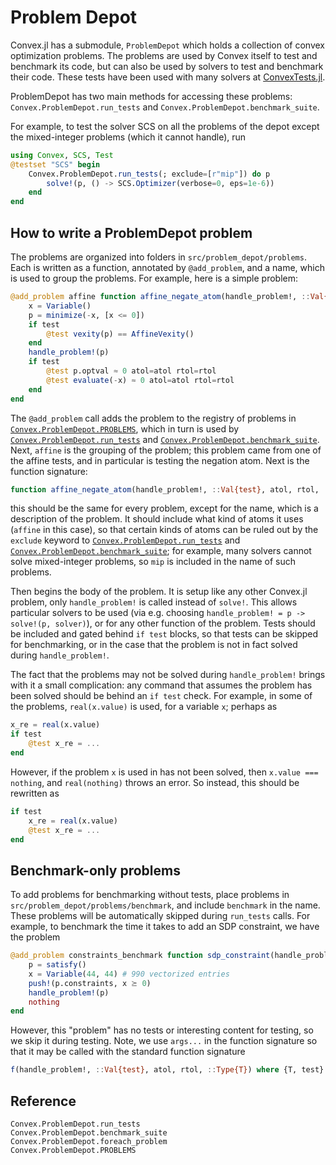Problem Depot
=============

Convex.jl has a submodule, `ProblemDepot` which holds a collection of convex optimization problems. The problems are used by Convex itself to test and benchmark its code, but can also be used by solvers to test and benchmark their code. These tests have been used with many solvers at [ConvexTests.jl](https://github.com/ericphanson/ConvexTests.jl).

ProblemDepot has two main methods for accessing these problems: `Convex.ProblemDepot.run_tests` and `Convex.ProblemDepot.benchmark_suite`.

For example, to test the solver SCS on all the problems of the depot except the mixed-integer problems (which it cannot handle), run

```julia
using Convex, SCS, Test
@testset "SCS" begin
    Convex.ProblemDepot.run_tests(; exclude=[r"mip"]) do p
        solve!(p, () -> SCS.Optimizer(verbose=0, eps=1e-6))
    end
end
```

How to write a ProblemDepot problem
-----------------------------------

The problems are organized into folders in `src/problem_depot/problems`. Each is written as a function, annotated by `@add_problem`, and a name, which is used to group the problems. For example, here is a simple problem:

```julia
@add_problem affine function affine_negate_atom(handle_problem!, ::Val{test}, atol, rtol, ::Type{T}) where {T, test}
    x = Variable()
    p = minimize(-x, [x <= 0])
    if test
        @test vexity(p) == AffineVexity()
    end
    handle_problem!(p)
    if test
        @test p.optval ≈ 0 atol=atol rtol=rtol
        @test evaluate(-x) ≈ 0 atol=atol rtol=rtol
    end
end
```

The `@add_problem` call adds the problem to the registry of problems in [`Convex.ProblemDepot.PROBLEMS`](@ref), which in turn is used by [`Convex.ProblemDepot.run_tests`](@ref) and [`Convex.ProblemDepot.benchmark_suite`](@ref). Next, `affine` is the grouping of the problem; this problem came from one of the affine tests, and in particular is testing the negation atom. Next is the function signature:

```julia
function affine_negate_atom(handle_problem!, ::Val{test}, atol, rtol, ::Type{T}) where {T, test}
```

this should be the same for every problem, except for the name, which is a description of the problem. It should include what kind of atoms it uses (`affine` in this case), so that certain kinds of atoms can be ruled out by the `exclude` keyword to [`Convex.ProblemDepot.run_tests`](@ref) and [`Convex.ProblemDepot.benchmark_suite`](@ref); for example, many solvers cannot solve mixed-integer problems, so `mip` is included in the name of such problems.

Then begins the body of the problem. It is setup like any other Convex.jl problem, only `handle_problem!` is called instead of `solve!`. This allows particular solvers to be used (via e.g. choosing `handle_problem! = p -> solve!(p, solver)`), or for any other function of the problem. Tests should be included and gated behind `if test` blocks, so that tests can be skipped for benchmarking, or in the case that the problem is not in fact solved during `handle_problem!`.

The fact that the problems may not be solved during `handle_problem!` brings with it a small complication: any command that assumes the problem has been solved should be behind an `if test` check. For example, in some of the problems, `real(x.value)` is used, for a variable `x`; perhaps as

```julia
x_re = real(x.value)
if test
    @test x_re = ...
end
```

However, if the problem `x` is used in has not been solved, then `x.value === nothing`, and `real(nothing)` throws an error. So instead, this should be rewritten as

```julia
if test
    x_re = real(x.value)
    @test x_re = ...
end
```

Benchmark-only problems
-----------------------

To add problems for benchmarking without tests, place problems in `src/problem_depot/problems/benchmark`, and include `benchmark` in the name. These problems will be automatically skipped during `run_tests` calls. For example, to benchmark the time it takes to add an SDP constraint, we have the problem

```julia
@add_problem constraints_benchmark function sdp_constraint(handle_problem!, args...)
    p = satisfy()
    x = Variable(44, 44) # 990 vectorized entries
    push!(p.constraints, x ⪰ 0)
    handle_problem!(p)
    nothing
end
```

However, this "problem" has no tests or interesting content for testing, so we skip it during testing.
Note, we use `args...` in the function signature so that it may be called with the standard function signature

```julia
f(handle_problem!, ::Val{test}, atol, rtol, ::Type{T}) where {T, test}
```

Reference
---------

```@docs
Convex.ProblemDepot.run_tests
Convex.ProblemDepot.benchmark_suite
Convex.ProblemDepot.foreach_problem
Convex.ProblemDepot.PROBLEMS
```
